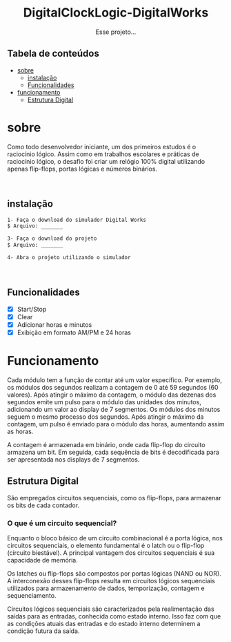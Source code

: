 <h1 align="center">DigitalClockLogic-DigitalWorks</h1>

<p align="center"> Esse projeto... </p>

## Tabela de conteúdos
<!-----ts----->
  * [sobre](#sobre)
    * [instalação](#instalação)
    * [Funcionalidades](#instalação)
  * [funcionamento](#funcionamento)
    * [Estrutura Digital](#funcionamentoDigital)
 
  
  



# sobre
<P>Como todo desenvolvedor iniciante, um dos primeiros estudos é o raciocínio lógico. Assim como em trabalhos escolares e práticas de raciocínio lógico, o desafio foi criar um relógio 100% digital utilizando apenas flip-flops, portas lógicas e números binários.</P>

<br>


## instalação

```bash
1- Faça o download do simulador Digital Works
$ Arquivo: _______

3- Faça o download do projeto
$ Arquivo: _______

4- Abra o projeto utilizando o simulador
```
<br>

## Funcionalidades

- [x] Start/Stop
- [x] Clear
- [x] Adicionar horas e minutos
- [x] Exibição em formato AM/PM e 24 horas

# Funcionamento

<p>Cada módulo tem a função de contar até um valor específico. Por exemplo, os módulos dos segundos realizam a contagem de 0 até 59 segundos (60 valores). Após atingir o máximo da contagem, o módulo das dezenas dos segundos emite um pulso para o módulo das unidades dos minutos, adicionando um valor ao display de 7 segmentos. Os módulos dos minutos seguem o mesmo processo dos segundos. Após atingir o máximo da contagem, um pulso é enviado para o módulo das horas, aumentando assim as horas.

A contagem é armazenada em binário, onde cada flip-flop do circuito armazena um bit. Em seguida, cada sequência de bits é decodificada para ser apresentada nos displays de 7 segmentos.</p>

## Estrutura Digital 

<p>São empregados circuitos sequenciais, como os flip-flops, para armazenar os bits de cada contador.</p>

### O que é um circuito sequencial?

<p>Enquanto o bloco básico de um circuito combinacional é a porta lógica, nos circuitos sequenciais, o elemento fundamental é o latch ou o flip-flop (circuito biestável). A principal vantagem dos circuitos sequenciais é sua capacidade de memória.

Os latches ou flip-flops são compostos por portas lógicas (NAND ou NOR). A interconexão desses flip-flops resulta em circuitos lógicos sequenciais utilizados para armazenamento de dados, temporização, contagem e sequenciamento.

Circuitos lógicos sequenciais são caracterizados pela realimentação das saídas para as entradas, conhecida como estado interno. Isso faz com que as condições atuais das entradas e do estado interno determinem a condição futura da saída.</p>




























